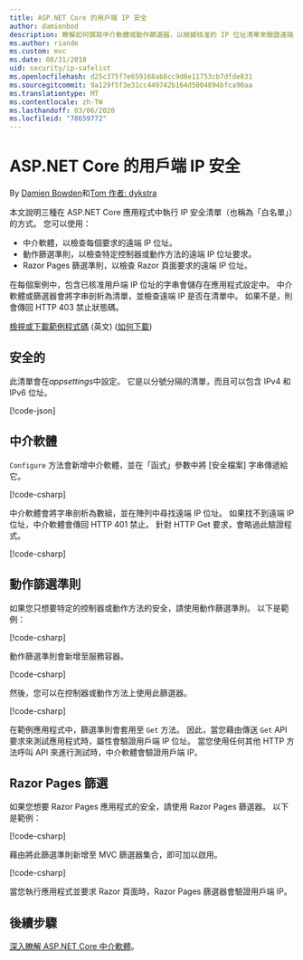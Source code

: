 ```yaml
---
title: ASP.NET Core 的用戶端 IP 安全
author: damienbod
description: 瞭解如何撰寫中介軟體或動作篩選器，以根據核准的 IP 位址清單來驗證遠端 IP 位址。
ms.author: riande
ms.custom: mvc
ms.date: 08/31/2018
uid: security/ip-safelist
ms.openlocfilehash: d25c375f7e659168ab8cc9d8e11753cb7dfde831
ms.sourcegitcommit: 9a129f5f3e31cc449742b164d5004894bfca90aa
ms.translationtype: MT
ms.contentlocale: zh-TW
ms.lasthandoff: 03/06/2020
ms.locfileid: "78659772"
---
```

# <a name="client-ip-safelist-for-aspnet-core"></a>ASP.NET Core 的用戶端 IP 安全

By [Damien Bowden](https://twitter.com/damien_bod)和[Tom 作者: dykstra](https://github.com/tdykstra)
 
本文說明三種在 ASP.NET Core 應用程式中執行 IP 安全清單（也稱為「白名單」）的方式。 您可以使用：

* 中介軟體，以檢查每個要求的遠端 IP 位址。
* 動作篩選準則，以檢查特定控制器或動作方法的遠端 IP 位址要求。
* Razor Pages 篩選準則，以檢查 Razor 頁面要求的遠端 IP 位址。

在每個案例中，包含已核准用戶端 IP 位址的字串會儲存在應用程式設定中。 中介軟體或篩選器會將字串剖析為清單，並檢查遠端 IP 是否在清單中。 如果不是，則會傳回 HTTP 403 禁止狀態碼。

[檢視或下載範例程式碼](https://github.com/dotnet/AspNetCore.Docs/tree/master/aspnetcore/security/ip-safelist/samples/2.x/ClientIpAspNetCore) \(英文\) ([如何下載](xref:index#how-to-download-a-sample))

## <a name="the-safelist"></a>安全的

此清單會在*appsettings*中設定。 它是以分號分隔的清單，而且可以包含 IPv4 和 IPv6 位址。

[!code-json[](ip-safelist/samples/2.x/ClientIpAspNetCore/appsettings.json?highlight=2)]

## <a name="middleware"></a>中介軟體

`Configure` 方法會新增中介軟體，並在「函式」參數中將 [安全檔案] 字串傳遞給它。

[!code-csharp[](ip-safelist/samples/2.x/ClientIpAspNetCore/Startup.cs?name=snippet_Configure&highlight=10)]

中介軟體會將字串剖析為數組，並在陣列中尋找遠端 IP 位址。 如果找不到遠端 IP 位址，中介軟體會傳回 HTTP 401 禁止。 針對 HTTP Get 要求，會略過此驗證程式。

[!code-csharp[](ip-safelist/samples/2.x/ClientIpAspNetCore/AdminSafeListMiddleware.cs?name=snippet_ClassOnly)]

## <a name="action-filter"></a>動作篩選準則

如果您只想要特定的控制器或動作方法的安全，請使用動作篩選準則。 以下是範例： 

[!code-csharp[](ip-safelist/samples/2.x/ClientIpAspNetCore/Filters/ClientIpCheckFilter.cs)]

動作篩選準則會新增至服務容器。

[!code-csharp[](ip-safelist/samples/2.x/ClientIpAspNetCore/Startup.cs?name=snippet_ConfigureServices&highlight=3)]

然後，您可以在控制器或動作方法上使用此篩選器。

[!code-csharp[](ip-safelist/samples/2.x/ClientIpAspNetCore/Controllers/ValuesController.cs?name=snippet_Filter&highlight=1)]

在範例應用程式中，篩選準則會套用至 `Get` 方法。 因此，當您藉由傳送 `Get` API 要求來測試應用程式時，屬性會驗證用戶端 IP 位址。 當您使用任何其他 HTTP 方法呼叫 API 來進行測試時，中介軟體會驗證用戶端 IP。

## <a name="razor-pages-filter"></a>Razor Pages 篩選 

如果您想要 Razor Pages 應用程式的安全，請使用 Razor Pages 篩選器。 以下是範例： 

[!code-csharp[](ip-safelist/samples/2.x/ClientIpAspNetCore/Filters/ClientIpCheckPageFilter.cs)]

藉由將此篩選準則新增至 MVC 篩選器集合，即可加以啟用。

[!code-csharp[](ip-safelist/samples/2.x/ClientIpAspNetCore/Startup.cs?name=snippet_ConfigureServices&highlight=7-9)]

當您執行應用程式並要求 Razor 頁面時，Razor Pages 篩選器會驗證用戶端 IP。

## <a name="next-steps"></a>後續步驟

[深入瞭解 ASP.NET Core 中介軟體](xref:fundamentals/middleware/index)。
